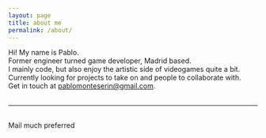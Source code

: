 ```yaml
---
layout: page
title: about me
permalink: /about/
---
```


<div class="aboutParagraph">
	Hi! My name is Pablo.
	<br>
	Former engineer turned game developer, Madrid based. 
	<br>
	I mainly code, but also enjoy the artistic side of videogames quite a bit.
	<br>
	Currently looking for projects to take on and people to collaborate with.
	<br>
	Get in touch at <a href="mailto:pablomonteserin@gmail.com">pablomonteserin@gmail.com</a>.
</div>

<br/>
<hr/>
<br/>
<span class="contacticon center">
	<a href="mailto:pablomonteserin@google.com"><i class="fa fa-envelope-square"></i></a>
	<a href="https://github.com/pablomon" target="_blank"><i class="fa fa-github-square"></i></a>
	<a href="https://www.linkedin.com/in/pablo-monteser%C3%ADn-5b60b331/" target="_blank"><i class="fa fa-linkedin-square"></i></a>
</span>

<div class="col three caption">
	Mail much preferred
</div>

